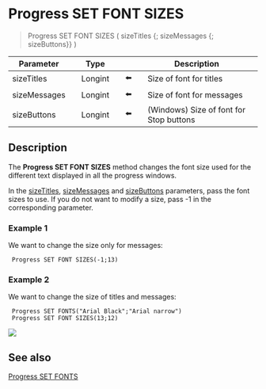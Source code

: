 # Progress SET FONT SIZES

> Progress SET FONT SIZES ( sizeTitles {; sizeMessages {; sizeButtons}} )

| Parameter |     | Type |     |     |     | Description |     |
| --- | --- | --- | --- | --- | --- | --- | --- |
| sizeTitles |     | Longint |     | ⬅️ |     | Size of font for titles |     |
| sizeMessages |     | Longint |     | ⬅️ |     | Size of font for messages |     |
| sizeButtons |     | Longint |     | ⬅️ |     | (Windows) Size of font for Stop buttons |     |

## Description

The **Progress SET FONT SIZES** method changes the font size used for the different text displayed in all the progress windows.

In the [sizeTitles](# "Size of font for titles"), [sizeMessages](# "Size of font for messages") and [sizeButtons](# "(Windows) Size of font for Stop buttons") parameters, pass the font sizes to use. If you do not want to modify a size, pass -1 in the corresponding parameter.

### Example 1  

We want to change the size only for messages:

```4d
 Progress SET FONT SIZES(-1;13)
```

### Example 2  

We want to change the size of titles and messages:

```4d
 Progress SET FONTS("Arial Black";"Arial narrow")  
 Progress SET FONT SIZES(13;12)
```

![](https://doc.4d.com/4Dv19/picture/925231/pict925231.en.png)

## See also

[Progress SET FONTS](Progress%20SET%20FONTS%20.md)

